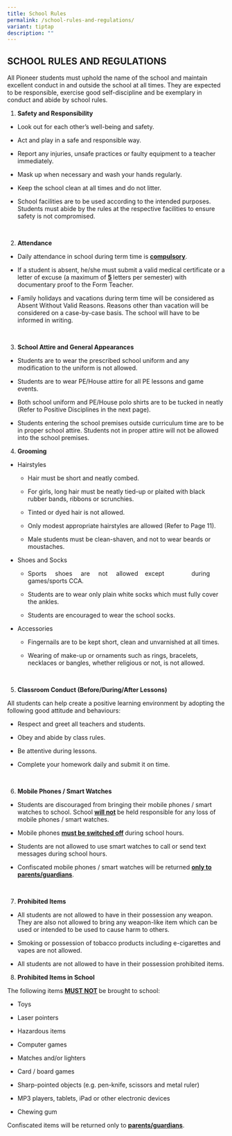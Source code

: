 ```yaml
---
title: School Rules
permalink: /school-rules-and-regulations/
variant: tiptap
description: ""
---
```

<h2>SCHOOL RULES AND REGULATIONS</h2>
<p>All Pioneer students must uphold the name of the school and maintain excellent
conduct in and outside the school at all times. They are expected to be
responsible, exercise good self-discipline and be exemplary in conduct
and abide by school rules.</p>
<p></p>
<ol data-tight="true" class="tight">
<li>
<p><strong>Safety and Responsibility</strong>
</p>
</li>
</ol>
<ul data-tight="true" class="tight">
<li>
<p>Look out for each other’s well-being and safety.</p>
</li>
<li>
<p>Act and play in a safe and responsible way.</p>
</li>
<li>
<p>Report any injuries, unsafe practices or faulty equipment to a teacher
immediately.</p>
</li>
<li>
<p>Mask up when necessary and wash your hands regularly.</p>
</li>
<li>
<p>Keep the school clean at all times and do not litter.</p>
</li>
<li>
<p>School facilities are to be used according to the intended purposes. Students
must abide by the rules at the respective facilities to ensure safety is
not compromised.</p>
</li>
</ul>
<p>&nbsp;</p>
<ol start="2" data-tight="true" class="tight">
<li>
<p><strong>Attendance</strong>
</p>
</li>
</ol>
<ul data-tight="true" class="tight">
<li>
<p>Daily attendance in school during term time is <strong><u>compulsory</u></strong>.</p>
</li>
<li>
<p>If a student is absent, he/she must submit a valid medical certificate
or a letter of excuse (a maximum of <strong><u>5</u> </strong>letters per
semester) with documentary proof to the Form Teacher.</p>
</li>
<li>
<p>Family holidays and vacations during term time will be considered as Absent
Without Valid Reasons. Reasons other than vacation will be considered on
a case-by-case basis. The school will have to be informed in writing.</p>
</li>
</ul>
<p>&nbsp;</p>
<ol start="3" data-tight="true" class="tight">
<li>
<p><strong>School Attire and General Appearances</strong>
</p>
</li>
</ol>
<ul data-tight="true" class="tight">
<li>
<p>Students are to wear the prescribed school uniform and any modification
to the uniform is not allowed.</p>
</li>
<li>
<p>Students are to wear PE/House attire for all PE lessons and game events.</p>
</li>
<li>
<p>Both school uniform and PE/House polo shirts are to be tucked in neatly
(Refer to Positive Disciplines in the next page).</p>
</li>
<li>
<p>Students entering the school premises outside curriculum time are to be
in proper school attire. Students not in proper attire will not be allowed
into the school premises.</p>
</li>
</ul>
<p></p>
<ol start="4" data-tight="true" class="tight">
<li>
<p><strong>Grooming</strong>
</p>
</li>
</ol>
<ul data-tight="true" class="tight">
<li>
<p>Hairstyles</p>
<ul data-tight="true" class="tight">
<li>
<p>Hair must be short and neatly combed.</p>
</li>
<li>
<p>For girls, long hair must be neatly tied-up or plaited with black rubber
bands, ribbons or scrunchies.</p>
</li>
<li>
<p>Tinted or dyed hair is not allowed.</p>
</li>
<li>
<p>Only modest appropriate hairstyles are allowed (Refer to Page 11).</p>
</li>
<li>
<p>Male students must be clean-shaven, and not to wear beards or moustaches.</p>
</li>
</ul>
</li>
<li>
<p>Shoes and Socks</p>
<ul data-tight="true" class="tight">
<li>
<p>Sports&nbsp;&nbsp;&nbsp;&nbsp; shoes&nbsp;&nbsp;&nbsp;&nbsp; are&nbsp;&nbsp;&nbsp;&nbsp;
not&nbsp;&nbsp;&nbsp;&nbsp; allowed&nbsp;&nbsp;&nbsp; except&nbsp;&nbsp;&nbsp;&nbsp;&nbsp;&nbsp;&nbsp;&nbsp;&nbsp;&nbsp;&nbsp;&nbsp;&nbsp;&nbsp;&nbsp;
during games/sports CCA.&nbsp;&nbsp;&nbsp;&nbsp;&nbsp; &nbsp;&nbsp;&nbsp;&nbsp;&nbsp;&nbsp;&nbsp;&nbsp;&nbsp;&nbsp;&nbsp;&nbsp;&nbsp;&nbsp;&nbsp;</p>
</li>
<li>
<p>Students are to wear only plain white socks which must fully cover the
ankles.</p>
</li>
<li>
<p>Students are encouraged to wear the school socks.</p>
</li>
</ul>
</li>
<li>
<p>Accessories</p>
<ul data-tight="true" class="tight">
<li>
<p>Fingernails are to be kept short, clean and unvarnished at all times.</p>
</li>
<li>
<p>Wearing of make-up or ornaments such as rings, bracelets, necklaces or
bangles, whether religious or not, is not allowed.</p>
</li>
</ul>
</li>
</ul>
<p>&nbsp;</p>
<ol start="5" data-tight="true" class="tight">
<li>
<p><strong>Classroom Conduct (Before/During/After Lessons)</strong>
</p>
</li>
</ol>
<p>All students can help create a positive learning environment by adopting
the following good attitude and behaviours:</p>
<ul data-tight="true" class="tight">
<li>
<p>Respect and greet all teachers and students.</p>
</li>
<li>
<p>Obey and abide by class rules.</p>
</li>
<li>
<p>Be attentive during lessons.</p>
</li>
<li>
<p>Complete your homework daily and submit it on time.</p>
</li>
</ul>
<p>&nbsp;</p>
<ol start="6" data-tight="true" class="tight">
<li>
<p><strong>Mobile Phones / Smart Watches</strong>
</p>
</li>
</ol>
<ul data-tight="true" class="tight">
<li>
<p>Students are discouraged from bringing their mobile phones / smart watches
to school. School <strong><u>will not</u> </strong>be held responsible for
any loss of mobile phones / smart watches.</p>
</li>
<li>
<p>Mobile phones <strong><u>must be switched off</u> </strong>during school
hours.</p>
</li>
<li>
<p>Students are not allowed to use smart watches to call or send text messages
during school hours.</p>
</li>
<li>
<p>Confiscated mobile phones / smart watches will be returned <strong><u>only to parents/guardians</u></strong>.</p>
</li>
</ul>
<p>&nbsp;&nbsp;</p>
<ol start="7" data-tight="true" class="tight">
<li>
<p><strong>Prohibited Items</strong>
</p>
</li>
</ol>
<ul data-tight="true" class="tight">
<li>
<p>All students are not allowed to have in their possession any weapon. They
are also not allowed to bring any weapon-like item which can be used or
intended to be used to cause harm to others.</p>
</li>
<li>
<p>Smoking or possession of tobacco products including e-cigarettes and vapes
are not allowed.</p>
</li>
<li>
<p>All students are not allowed to have in their possession prohibited items.</p>
</li>
</ul>
<p></p>
<ol start="8" data-tight="true" class="tight">
<li>
<p><strong>Prohibited Items in School</strong>
</p>
</li>
</ol>
<p>The following items <strong><u>MUST NOT</u> </strong>be brought to school:</p>
<ul data-tight="true" class="tight">
<li>
<p>Toys</p>
</li>
<li>
<p>Laser pointers</p>
</li>
<li>
<p>Hazardous items</p>
</li>
<li>
<p>Computer games</p>
</li>
<li>
<p>Matches and/or lighters</p>
</li>
<li>
<p>Card / board games</p>
</li>
<li>
<p>Sharp-pointed objects (e.g. pen-knife, scissors and metal ruler)</p>
</li>
<li>
<p>MP3 players, tablets, iPad or other electronic devices</p>
</li>
<li>
<p>Chewing gum</p>
</li>
</ul>
<p>Confiscated items will be returned only to <strong><u>parents/guardians</u></strong>.</p>
<p>&nbsp;</p>